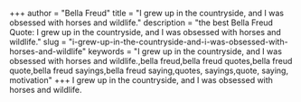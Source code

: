 +++
author = "Bella Freud"
title = "I grew up in the countryside, and I was obsessed with horses and wildlife."
description = "the best Bella Freud Quote: I grew up in the countryside, and I was obsessed with horses and wildlife."
slug = "i-grew-up-in-the-countryside-and-i-was-obsessed-with-horses-and-wildlife"
keywords = "I grew up in the countryside, and I was obsessed with horses and wildlife.,bella freud,bella freud quotes,bella freud quote,bella freud sayings,bella freud saying,quotes, sayings,quote, saying, motivation"
+++
I grew up in the countryside, and I was obsessed with horses and wildlife.
